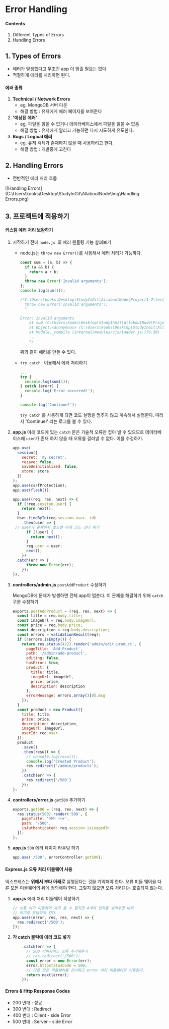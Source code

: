 # Error Handling

#### Contents

1. Different Types of Errors
2. Handling Errors

## 1. Types of Errors

* 에러가 발생했다고 무조건 app 이 멈출 필요는 없다 
* 적절하게 에러를 처리하면 된다.

####  에러 종류

1. **Technical / Network Errors**
   * eg. MongoDB 서버 다운
   * 해결 방법 : 유저에게 에러 페이지를 보여준다
2. **'예상된 에러'**
   * eg. 파일을 읽을 수 없거나 데이터베이스에서 파일을 읽을 수 없음
   * 해결 방법 : 유저에게 알리고 가능하면 다시 시도하게 유도한다.
3. **Bugs / Logical 에러**
   * eg. 유저 객체가 존재하지 않을 때 사용하려고 한다.
   * 해결 방법 : 개발중에 고친다

## 2. Handling Errors

* 전반적인 에러 처리 흐름

![Handling Errors](C:\Users\kooks\Desktop\StudyInGit\AllaboutNode\Img\Handling Errors.png)

## 3. 프로젝트에 적용하기

#### 커스텀 에러 처리 보완하기

1. 시작하기 전에 `node.js `의 에러 핸들링 기능 살펴보기

   * node.js는 `throw new Error()`를 사용해서 에러 처리가 가능하다.

     ```javascript
     const sum = (a, b) => {
       if (a && b) {
         return a + b;
       }
       throw new Error('Invalid arguments');
     };
     console.log(sum(1));
     
     /*C:\Users\kooks\Desktop\StudyInGit\AllaboutNode\Project1-2\test.js:5
       throw new Error('Invalid arguments');
       ^
     
     Error: Invalid arguments
         at sum (C:\Users\kooks\Desktop\StudyInGit\AllaboutNode\Project1-2\test.js:5:9)
         at Object.<anonymous> (C:\Users\kooks\Desktop\StudyInGit\AllaboutNode\Project1-2\test.js:7:13)
         at Module._compile (internal/modules/cjs/loader.js:776:30)
         ...
         */
     ```

     위와 같이 에러를 만들 수 있다.

   * `try catch ` 이용해서 에러 처리하기

     ```javascript
     ...
     try {
       console.log(sum(1));
     } catch (erorr) {
       console.log('Error occurred!');
     }
     
     console.log('Continue!');
     
     ```

     `try catch` 를 사용하게 되면 코드 실행을 멈추지 않고 계속해서 실행한다. 따라서 'Continue!' 라는 로그를 볼 수 있다.

   

2. **app.js**
   아래 코드에 있는 `catch`  문은 기술적 오류만 잡아 낼 수 있으므로 데이터베이스에 `user`가 존재 하지 않을 때 오류를 걸러낼 수 없다. 이를 수정하기.

   ```javascript
   app.use(
     session({
       secret: 'my secret',
       resave: false,
       saveUninitialized: false,
       store: store
     })
   );
   app.use(csrfProtection);
   app.use(flash());
   
   app.use((req, res, next) => {
     if (!req.session.user) {
       return next();
     }
     User.findById(req.session.user._id)
       .then(user => {
   	// user가 존재하지 않으면 아래 코드 건너 뛰기
         if (!user) {
           return next();
         }
         req.user = user;
         next();
       })
   	.catch(err => {
         throw new Error(err);
       });
   });
   ```

   

3. **controllers/admin.js** 
   `postAddProduct` 수정하기

   MongoDB에 문제가 발생하면 전체 app이 멈춘다. 이 문제를 해결하기 위해 `catch` 구문 수정하기

   ```javascript
   exports.postAddProduct = (req, res, next) => {
     const title = req.body.title;
     const imageUrl = req.body.imageUrl;
     const price = req.body.price;
     const description = req.body.description;
     const errors = validationResult(req);
     if (!errors.isEmpty()) {
       return res.status(422).render('admin/edit-product', {
         pageTitle: 'Add Product',
         path: '/admin/add-product',
         editing: false,
         hasError: true,
         product: {
           title: title,
           imageUrl: imageUrl,
           price: price,
           description: description
         },
         errorMessage: errors.array()[0].msg
       });
     }
     const product = new Product({
       title: title,
       price: price,
       description: description,
       imageUrl: imageUrl,
       userId: req.user
     });
     product
       .save()
       .then(result => {
         // console.log(result);
         console.log('Created Product');
         res.redirect('/admin/products');
       })
       .catch(err => {
         res.redirect('/500')
       });
   };
   ```

4. **controllers/error.js**
   `get500` 추가하기

   ```javascript
   exports.get500 = (req, res, next) => {
     res.status(500).render('500', {
       pageTitle: '에러 ㅠㅠ',
       path: '/500',
       isAuthenticated: req.session.isLoggedIn
     });
   };
   
   ```

5. **app.js**
   `500` 에러 페이지 라우팅 하기

   ```javascript
   app.use('/500', errorController.get500);
   ```

#### Express.js 오류 처리 미들웨어 사용

익스프레스는 **위에서 부타 아래로** 실행된다는 것을 기억해야 한다. 오류 미들 웨어을 다른 모든 미들웨어의 뒤에 정의해야 한다. 그렇지 않으면 오류 처리기는 호출되지 않는다.

1. **app.js** 
   에러 처리 미들웨어 작성하기

   ```javascript
   // 보통 여기 미들웨어 까지 올 수 없지만 4개의 인자를 넣어주면 바로
   // 여기로 도달하게 된다.
   app.use((error, req, res, next) => {
     res.redirect('/500');
   });
   ```

   

2. **각 catch 블락에 에러 코드 넣기**

   ```javascript
       .catch(err => {
         // 500 서버사이드 오류 추가해주기
         // res.redirect('/500');
         const error = new Error(err);
         error.httpStatusCode = 500;
         // 다른 모든 미들웨어를 건너뛰고 error 처리 미들웨어로 이동한다.
         return next(error);
       });
   ```

   

#### Errors & Http Response Codes

* 200 번대 : 성공
* 300 번대 : Redirect
* 400 번대 : Client - side Error
* 500 번대 : Server - side Error





